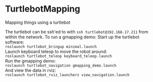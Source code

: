 # TurtlebotMapping
Mapping things using a turtlebot  

The turtlebot can be ssh'ed to with `ssh turtlebot@192.168.17.211` from within the network.
To run a gmapping demo:
Start up the turtlebot software:  
`roslaunch turtlebot_bringup minimal.launch`  
Launch keyboard teleop to move the robot around:  
`roslaunch turtlebot_teleop keyboard_teleop.launch`    
Run the gmapping demo:  
`roslaunch turtlebot_navigation gmapping_demo.launch`  
And view the data in rviz:  
`roslaunch turtlebot_rviz_launchers view_navigation.launch`  

